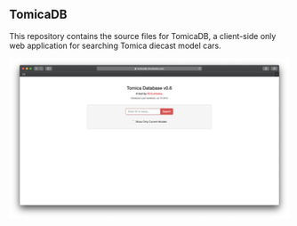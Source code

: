## TomicaDB

This repository contains the source files for TomicaDB, a client-side only web application for searching Tomica diecast
model cars.

![Screenshot](screenshot.png)
